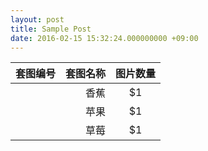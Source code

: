 ```yaml
---
layout: post
title: Sample Post
date: 2016-02-15 15:32:24.000000000 +09:00
---
```


| 套图编号| 套图名称|图片数量|
| --------   | -----:   | :----: |
    | 香蕉        | $1      |   5    |
    | 苹果        | $1      |   6    |
    | 草莓        | $1      |   7    |


